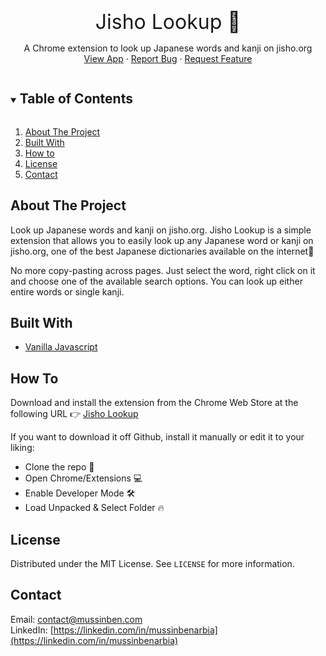 <!-- PROJECT LOGO -->
<br />
<p align="center">
    <font size="6">Jisho Lookup 🗾</font>

  <p align="center">
    A Chrome extension to look up Japanese words and kanji on jisho.org
    <br />
    <a href="https://chrome.google.com/webstore/detail/jisho-lookup/khaccedcoiknbmhhjcalgaobbinhdhgh">View App</a>
    ·
    <a href="https://github.com/mussinbenarbia/jisholookup/issues">Report Bug</a>
    ·
    <a href="https://github.com/mussinbenarbia/jisholookup/issues">Request Feature</a>
  </p>
</p>

<!-- TABLE OF CONTENTS -->
<details open="open">
  <summary><h2 style="display: inline-block">Table of Contents</h2></summary>
  <ol>
    <li><a href="#about-the-project">About The Project</a></li>
    <li><a href="#built-with">Built With</a></li>
    <li><a href="#how-to">How to</a></li>
    <li><a href="#license">License</a></li>
    <li><a href="#contact">Contact</a></li> 
  </ol>
</details>

<!-- ABOUT THE PROJECT -->

## About The Project

Look up Japanese words and kanji on jisho.org.
Jisho Lookup is a simple extension that allows you to easily look up any Japanese word or kanji on jisho.org, one of the best Japanese dictionaries available on the internet💪

No more copy-pasting across pages.
Just select the word, right click on it and choose one of the available search options.
You can look up either entire words or single kanji.

## Built With

- [Vanilla Javascript](https://developer.mozilla.org/en-US/docs/Web/JavaScript)

## How To

Download and install the extension from the Chrome Web Store at the following URL 👉 [Jisho Lookup](https://chrome.google.com/webstore/detail/jisho-lookup/khaccedcoiknbmhhjcalgaobbinhdhgh)

If you want to download it off Github, install it manually or edit it to your liking:

- Clone the repo 🙏
- Open Chrome/Extensions 💻
- Enable Developer Mode 🛠️
- Load Unpacked & Select Folder 🔥
<!-- LICENSE -->

## License

Distributed under the MIT License. See `LICENSE` for more information.

<!-- CONTACT -->

## Contact

Email: [contact@mussinben.com](mailto:contact@mussinben.com)
<br />
LinkedIn: [https://linkedin.com/in/mussinbenarbia](https://linkedin.com/in/mussinbenarbia)

<!-- MARKDOWN LINKS & IMAGES -->
<!-- https://www.markdownguide.org/basic-syntax/#reference-style-links -->

[contributors-shield]: https://img.shields.io/github/contributors/mussinbenarbia/repo.svg?style=for-the-badge
[contributors-url]: https://github.com/mussinbenarbia/repo/graphs/contributors
[forks-shield]: https://img.shields.io/github/forks/mussinbenarbia/repo.svg?style=for-the-badge
[forks-url]: https://github.com/mussinbenarbia/repo/network/members
[stars-shield]: https://img.shields.io/github/stars/mussinbenarbia/repo.svg?style=for-the-badge
[stars-url]: https://github.com/mussinbenarbia/repo/stargazers
[issues-shield]: https://img.shields.io/github/issues/mussinbenarbia/repo.svg?style=for-the-badge
[issues-url]: https://github.com/mussinbenarbia/repo/issues
[license-shield]: https://img.shields.io/github/license/mussinbenarbia/repo.svg?style=for-the-badge
[license-url]: https://github.com/mussinbenarbia/repo/blob/master/LICENSE.txt
[linkedin-shield]: https://img.shields.io/badge/-LinkedIn-black.svg?style=for-the-badge&logo=linkedin&colorB=555
[linkedin-url]: https://linkedin.com/in/mussinbenarbia
